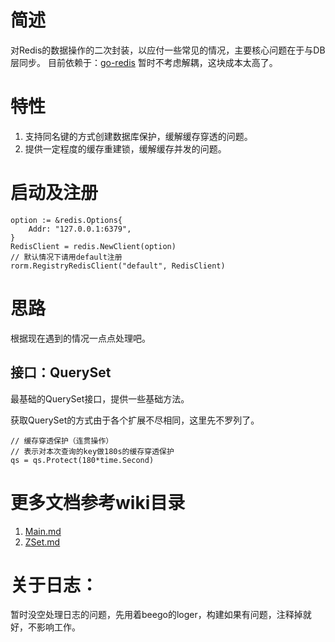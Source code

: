 # 简述

对Redis的数据操作的二次封装，以应付一些常见的情况，主要核心问题在于与DB层同步。
目前依赖于：[go-redis](https://github.com/go-redis/redis)
暂时不考虑解耦，这块成本太高了。

# 特性

1. 支持同名键的方式创建数据库保护，缓解缓存穿透的问题。
1. 提供一定程度的缓存重建锁，缓解缓存并发的问题。

# 启动及注册

```golang
option := &redis.Options{
	Addr: "127.0.0.1:6379",
}
RedisClient = redis.NewClient(option)
// 默认情况下请用default注册
rorm.RegistryRedisClient("default", RedisClient)
```

# 思路

根据现在遇到的情况一点点处理吧。

## 接口：QuerySet

最基础的QuerySet接口，提供一些基础方法。

获取QuerySet的方式由于各个扩展不尽相同，这里先不罗列了。

```golang
// 缓存穿透保护（连贯操作）
// 表示对本次查询的key做180s的缓存穿透保护
qs = qs.Protect(180*time.Second)
```

# 更多文档参考wiki目录

1. [Main.md](./wiki/1.Main.md)
2. [ZSet.md](./wiki/2.ZSet.md)

# 关于日志：

暂时没空处理日志的问题，先用着beego的loger，构建如果有问题，注释掉就好，不影响工作。